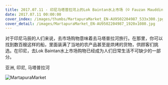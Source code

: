 ```yaml
---
title: 2017.07.11 - 印尼马塔普拉河上的Lok Baintan水上市场 (© Fauzan Mauddin/Solent News/REX/Shutterstock)
date: 2017.07.11 00:00:00
cover_index: /images/thumbs/MartapuraMarket_EN-AU9502204987_533x300.jpg
cover_detail: /images/MartapuraMarket_EN-AU9502204987_1920x1080.jpg
---
```


对于印尼马辰的人们来说，去市场购物意味着去马塔普拉河旅行。在那里，你可以找到数百艘这样的船，里面装满了当地的农产品甚至是烘烤的货物，供顾客们挑选。在印尼，去Lok
Baintan水上市场购物已经成为人们日常生活不可缺少的一部分。

亚洲, 印尼, 马塔普拉河

![MartapuraMarket](/images/MartapuraMarket_EN-AU9502204987_1920x1080.jpg)
